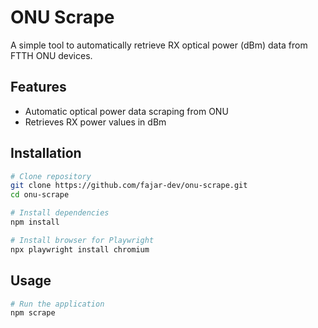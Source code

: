 # ONU Scrape

A simple tool to automatically retrieve RX optical power (dBm) data from FTTH ONU devices.

## Features

- Automatic optical power data scraping from ONU
- Retrieves RX power values in dBm

## Installation

```bash
# Clone repository
git clone https://github.com/fajar-dev/onu-scrape.git
cd onu-scrape

# Install dependencies
npm install

# Install browser for Playwright
npx playwright install chromium
```

## Usage

```bash
# Run the application
npm scrape
```
